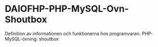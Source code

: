 # DAIOFHP-PHP-MySQL-Ovn-Shoutbox
Definition av informationen och funktionerna hos programvaran. PHP-MySQL-övning: shoutbox
